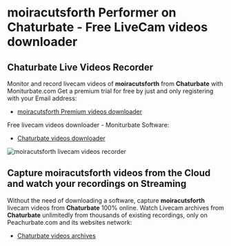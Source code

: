 # moiracutsforth Performer on Chaturbate - Free LiveCam videos downloader

## Chaturbate Live Videos Recorder

Monitor and record livecam videos of **moiracutsforth** from **Chaturbate** with Moniturbate.com
Get a premium trial for free by just and only registering with your Email address:
* [moiracutsforth Premium videos downloader](https://moniturbate.com/request-demo-licence-key.html)

Free livecam videos downloader - Moniturbate Software:
* [Chaturbate videos downloader](https://moniturbate.com/moniturbate-download-software.html)

![moiracutsforth livecam videos recorder](https://peachurnet.com/templates/moniturbate-software.png)


## Capture moiracutsforth videos from the Cloud and watch your recordings on Streaming

Without the need of downloading a software, capture **moiracutsforth** livecam videos from **Chaturbate** 100% online.
Watch Livecam archives from **Chaturbate** unlimitedly from thousands of existing recordings, only on Peachurbate.com and its websites network:
* [Chaturbate videos archives](https://peachurnet.com/)